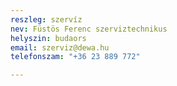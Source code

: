```yaml
---
reszleg: szervíz
nev: Füstös Ferenc szerviztechnikus
helyszin: budaors
email: szerviz@dewa.hu
telefonszam: "+36 23 889 772"

---
```

